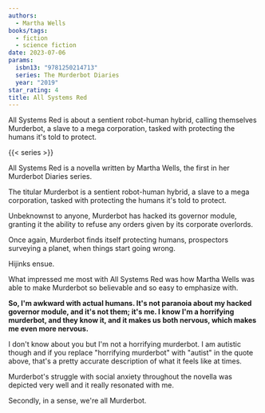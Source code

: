 ```yaml
---
authors:
  - Martha Wells
books/tags:
  - fiction
  - science fiction
date: 2023-07-06
params:
  isbn13: "9781250214713"
  series: The Murderbot Diaries
  year: "2019"
star_rating: 4
title: All Systems Red
---
```


All Systems Red is about a sentient robot-human hybrid, calling themselves Murderbot, a slave to a mega corporation, tasked with protecting the humans it's told to protect.

<!--more-->

{{< series >}}

All Systems Red is a novella written by Martha Wells, the first in her Murderbot Diaries series.

The titular Murderbot is a sentient robot-human hybrid, a slave to a mega corporation, tasked with protecting the humans it's told to protect.

Unbeknownst to anyone, Murderbot has hacked its governor module, granting it the ability to refuse any orders given by its corporate overlords.

Once again, Murderbot finds itself protecting humans, prospectors surveying a planet, when things start going wrong.

Hijinks ensue.

What impressed me most with All Systems Red was how Martha Wells was able to make Murderbot so believable and so easy to emphasize with.

**So, I'm awkward with actual humans. It's not paranoia about my hacked governor module, and it's not them; it's me. I know I'm a horrifying murderbot, and they know it, and it makes us both nervous, which makes me even more nervous.**

I don't know about you but I'm not a horrifying murderbot. I am autistic though and if you replace "horrifying murderbot" with "autist" in the quote above, that's a pretty accurate description of what it feels like at times.

Murderbot's struggle with social anxiety throughout the novella was depicted very well and it really resonated with me.

Secondly, in a sense, we're all Murderbot.
